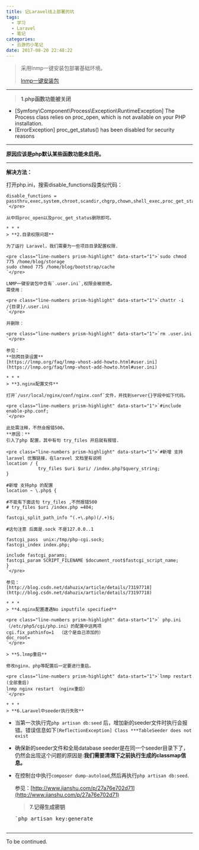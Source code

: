 ```yaml
---
title: 记Laravel线上部署的坑
tags:
  - 学习
  - Laravel
  - 笔记
categories:
  - 云游的小笔记
date: 2017-08-20 22:48:22
---
```


> 采用lnmp一键安装包部署基础环境。
> 
>   [lnmp一键安装包](http://www.yunyoujun.cn/2017/08/20/lnmp%E4%B8%80%E9%94%AE%E5%AE%89%E8%A3%85%E5%8C%85/)

<!-- more -->

---
> **1.php函数功能被关闭**

*   [Symfony\Component\Process\Exception\RuntimeException]
The Process class relies on proc_open, which is not available on your PHP installation.
*   [ErrorException]
proc_get_status() has been disabled for security reasons

* * *
**原因应该是php默认某些函数功能未启用。**

* * *
**解决方法：**

打开php.ini，搜索disable_functions段类似代码：

    disable_functions = passthru,exec,system,chroot,scandir,chgrp,chown,shell_exec,proc_get_status,popen,ini_alter,ini_restore,dl,openlog,syslog,readlink,symlink,popepassthru,stream_socket_server
    `</pre>

    从中将proc_open以及proc_get_status删除即可。

    * * *
    > **2.目录权限问题**

    为了运行 Laravel，我们需要为一些项目目录配置权限.

    <pre class="line-numbers prism-highlight" data-start="1">`sudo chmod 775 /home/blog/storage
    sudo chmod 775 /home/blog/bootstrap/cache
    `</pre>

    LNMP一键安装包中含有`.user.ini`,权限会被拒绝。
    需使用：

    <pre class="line-numbers prism-highlight" data-start="1">`chattr -i /{目录}/.user.ini
    `</pre>

    并删除：

    <pre class="line-numbers prism-highlight" data-start="1">`rm .user.ini
    `</pre>

    参见：
    **防跨目录设置**
    [https://lnmp.org/faq/lnmp-vhost-add-howto.html#user.ini](https://lnmp.org/faq/lnmp-vhost-add-howto.html#user.ini)

    * * *
    > **3.nginx配置文件**

    打开`/usr/local/nginx/conf/nginx.conf`文件，并找到server{}字段中如下代码。

    <pre class="line-numbers prism-highlight" data-start="1">`#include enable-php.conf;
    `</pre>

    此处需注释，不然会报错500。
    **原因：**
    引入了php 配置，其中有句 try_files 开启就有报错.

    <pre class="line-numbers prism-highlight" data-start="1">`#新增 支持laravel 优雅链接，在laravel 文档里有说明
    location / {
                try_files $uri $uri/ /index.php?$query_string;
    }

    #新增 支持php 的配置 
    location ~ \.php$ {

    #不能有下面这句 try_files ,不然报错500
    # try_files $uri /index.php =404;

    fastcgi_split_path_info ^(.+\.php)(/.+)$;

    #这句注意 后面是.sock 不是127.0.0..1

    fastcgi_pass  unix:/tmp/php-cgi.sock;
    fastcgi_index index.php;

    include fastcgi_params;
    fastcgi_param SCRIPT_FILENAME $document_root$fastcgi_script_name;
    }
    `</pre>

    参见：
    [http://blog.csdn.net/dahuzix/article/details/73197718](http://blog.csdn.net/dahuzix/article/details/73197718)

    * * *
    > **4.nginx配置遭遇No inputfile specified**

    <pre class="line-numbers prism-highlight" data-start="1">` php.ini（/etc/php5/cgi/php.ini）的配置中这两项
    cgi.fix_pathinfo=1  （这个是自己添加的）
    doc_root=
    `</pre>

    > **5.lnmp重启**

    修改nginx、php等配置后一定要进行重启。

    <pre class="line-numbers prism-highlight" data-start="1">`lnmp restart  (全部重启)
    lnmp nginx restart （nginx重启）
    `</pre>

    * * *
    > **6.Laravel中seeder执行失败**

*   当第一次执行完`php artisan db:seed` 后，增加新的seeder文件时执行会报错。错误信息如下`[ReflectionException] Class ***TableSeeder does not exist`
*   确保新的seeder文件和全局database seeder是在同一个seeder目录下了，仍然会出现这个问题的原因是:**我们需要清理下之前执行生成的classmap信息。**
*   在控制台中执行`composer dump-autoload`,然后再执行`php artisan db:seed`.

    参见：[http://www.jianshu.com/p/27a76e702d71](http://www.jianshu.com/p/27a76e702d71)

    > **7.记得生成密钥**

    <pre class="line-numbers prism-highlight" data-start="1">`php artisan key:generate

* * *

To be continued.